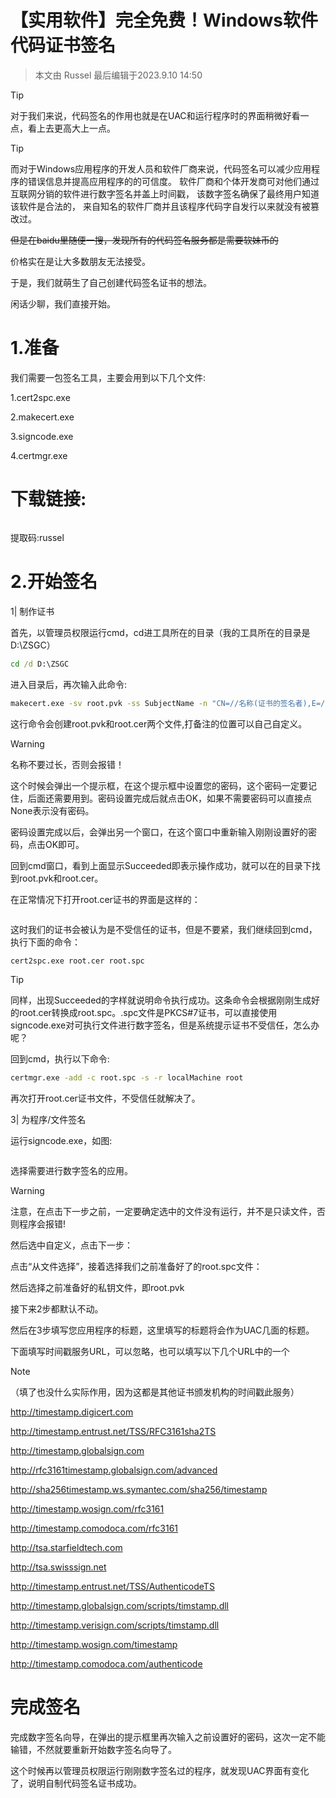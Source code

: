 # 【实用软件】完全免费！Windows软件代码证书签名

>本文由 Russel 最后编辑于2023.9.10 14:50

>[!TIP]
>对于我们来说，代码签名的作用也就是在UAC和运行程序时的界面稍微好看一点，看上去更高大上一点。

>[!TIP]
>而对于Windows应用程序的开发人员和软件厂商来说，代码签名可以减少应用程序的错误信息并提高应用程序的的可信度。 软件厂商和个体开发商可对他们通过互联网分销的软件进行数字签名并盖上时间戳， 该数字签名确保了最终用户知道该软件是合法的， 来自知名的软件厂商并且该程序代码字自发行以来就没有被篡改过。

~~但是在baidu里随便一搜，发现所有的代码签名服务都是需要软妹币的~~

价格实在是让大多数朋友无法接受。

于是，我们就萌生了自己创建代码签名证书的想法。

闲话少聊，我们直接开始。

# 1.准备

我们需要一包签名工具，主要会用到以下几个文件:

1.cert2spc.exe

2.makecert.exe

3.signcode.exe

4.certmgr.exe

<h1>下载链接:</h1>

[<img src="/lanzou_download.png" alt="">](https://wwom.lanzouq.com/iLFR817x4wpi)

提取码:russel

# 2.开始签名

1| 制作证书

首先，以管理员权限运行cmd，cd进工具所在的目录（我的工具所在的目录是D:\ZSGC）

```cmd
cd /d D:\ZSGC
```

进入目录后，再次输入此命令:

```cmd
makecert.exe -sv root.pvk -ss SubjectName -n "CN=//名称(证书的签名者),E=//你的邮箱,C=China,S=Hubei" -r root.cer
```
这行命令会创建root.pvk和root.cer两个文件,打备注的位置可以自己自定义。

> [!WARNING]
>名称不要过长，否则会报错！

这个时候会弹出一个提示框，在这个提示框中设置您的密码，这个密码一定要记住，后面还需要用到。密码设置完成后就点击OK，如果不需要密码可以直接点None表示没有密码。

密码设置完成以后，会弹出另一个窗口，在这个窗口中重新输入刚刚设置好的密码，点击OK即可。

回到cmd窗口，看到上面显示Succeeded即表示操作成功，就可以在的目录下找到root.pvk和root.cer。

在正常情况下打开root.cer证书的界面是这样的：

<!-- 图片 -->

<img src="/证书不受信任.jpg" alt="">

这时我们的证书会被认为是不受信任的证书，但是不要紧，我们继续回到cmd，执行下面的命令：

```cmd
cert2spc.exe root.cer root.spc
```

> [!TIP]
>同样，出现Succeeded的字样就说明命令执行成功。这条命令会根据刚刚生成好的root.cer转换成root.spc。.spc文件是PKCS#7证书，可以直接使用signcode.exe对可执行文件进行数字签名，但是系统提示证书不受信任，怎么办呢？

回到cmd，执行以下命令:

```cmd
certmgr.exe -add -c root.spc -s -r localMachine root
```

再次打开root.cer证书文件，不受信任就解决了。

3| 为程序/文件签名

运行signcode.exe，如图:

<!-- 图片 -->

<img src="/开始签名.jpg" alt="">

选择需要进行数字签名的应用。

> [!WARNING]
>注意，在点击下一步之前，一定要确定选中的文件没有运行，并不是只读文件，否则程序会报错!

然后选中自定义，点击下一步：

点击“从文件选择”，接着选择我们之前准备好了的root.spc文件：

然后选择之前准备好的私钥文件，即root.pvk

接下来2步都默认不动。

然后在3步填写您应用程序的标题，这里填写的标题将会作为UAC几面的标题。

下面填写时间戳服务URL，可以忽略，也可以填写以下几个URL中的一个

> [!NOTE]
>（填了也没什么实际作用，因为这都是其他证书颁发机构的时间戳此服务）

http://timestamp.digicert.com

http://timestamp.entrust.net/TSS/RFC3161sha2TS

http://timestamp.globalsign.com

http://rfc3161timestamp.globalsign.com/advanced

http://sha256timestamp.ws.symantec.com/sha256/timestamp

http://timestamp.wosign.com/rfc3161

http://timestamp.comodoca.com/rfc3161

http://tsa.starfieldtech.com

http://tsa.swisssign.net

http://timestamp.entrust.net/TSS/AuthenticodeTS

http://timestamp.globalsign.com/scripts/timstamp.dll

http://timestamp.verisign.com/scripts/timstamp.dll

http://timestamp.wosign.com/timestamp

http://timestamp.comodoca.com/authenticode

# 完成签名

完成数字签名向导，在弹出的提示框里再次输入之前设置好的密码，这次一定不能输错，不然就要重新开始数字签名向导了。

这个时候再以管理员权限运行刚刚数字签名过的程序，就发现UAC界面有变化了，说明自制代码签名证书成功。

<link rel="stylesheet" href="https://cdnjs.cloudflare.com/ajax/libs/social-share.js/1.0.16/css/share.min.css">
<div class="social-share"></div>
<script type="text/javascript" src="https://cdnjs.cloudflare.com/ajax/libs/social-share.js/1.0.16/js/social-share.min.js"></script>
